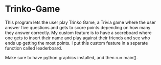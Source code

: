 # Trinko-Game

This program lets the user play Trinko Game, a Trivia game where the user answer five questions and gets to score points depending on how many they answer correctly. My custom feature is to have a socreboard where one gets to insert their name and play against their friends and see who ends up getting the most points. I put this custom feature in a separate function called leaderboard.

Make sure to have python graphics installed, and then run main().
